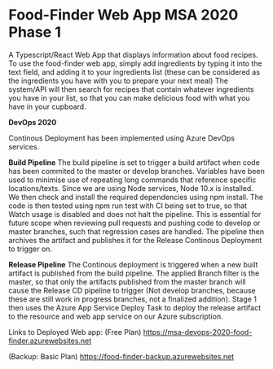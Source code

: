 # Food-Finder Web App MSA 2020 Phase 1
A Typescript/React Web App that displays information about food recipes.
To use the food-finder web app, simply add ingredients by typing it into the text field, and adding it to your ingredients list (these can be considered as the ingredients you have with you to prepare your next meal) The system/API will then search for recipes that contain whatever ingredients you have in your list, so that you can make delicious food with what you have in your cupboard.


**DevOps 2020**

Continous Deployment has been implemented using Azure DevOps services. 

**Build Pipeline**
The build pipeline is set to trigger a build artifact when code has been commited to the master or develop branches.
Variables have been used to minimise use of repeating long commands that reference specific locations/texts.
Since we are using Node services, Node 10.x is installed.
We then check and install the required dependencies using npm install.
The code is then tested using npm run test with CI being set to true, so that Watch usage is disabled and does not halt the pipeline. This is essential for future scope when reviewing pull requests and pushing code to develop or master branches, such that regression cases are handled.
The pipeline then archives the artifact and publishes it for the Release Continous Deployment to trigger on.

**Release Pipeline**
The Continous deployment is triggered when a new built artifact is published from the build pipeline.
The applied Branch filter is the master, so that only the artifacts published from the master branch will cause the Release CD pipeline to trigger (Not develop branches, because these are still work in progress branches, not a finalized addition).
Stage 1 then uses the Azure App Service Deploy Task to deploy the release artifact to the resource and web app service on our Azure subscription.

Links to Deployed Web app:
(Free Plan)
https://msa-devops-2020-food-finder.azurewebsites.net

(Backup: Basic Plan)
https://food-finder-backup.azurewebsites.net



